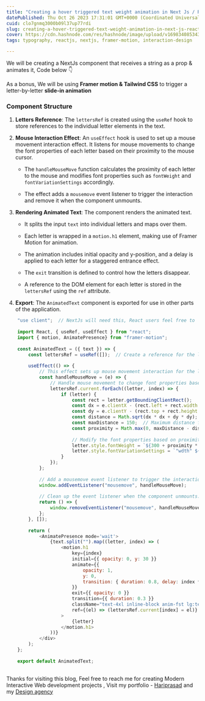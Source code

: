 ```yaml
---
title: "Creating a hover triggered text weight animation in Next Js / React - with source code"
datePublished: Thu Oct 26 2023 17:31:01 GMT+0000 (Coordinated Universal Time)
cuid: clo7gnmq3000b09l37up77rdi
slug: creating-a-hover-triggered-text-weight-animation-in-next-js-react-with-source-code
cover: https://cdn.hashnode.com/res/hashnode/image/upload/v1698340853434/e464b478-c0ad-4dbd-9b19-b2dea019237b.gif
tags: typography, reactjs, nextjs, framer-motion, interaction-design

---
```


We will be creating a NextJs component that receives a string as a prop & animates it, Code below 👇

As a bonus, We will be using **Framer motion & Tailwind CSS** to trigger a letter-by-letter **slide-in animation**

### Component Structure

1. **Letters Reference**: The `lettersRef` is created using the `useRef` hook to store references to the individual letter elements in the text.
    
2. **Mouse Interaction Effect**: An `useEffect` hook is used to set up a mouse movement interaction effect. It listens for mouse movements to change the font properties of each letter based on their proximity to the mouse cursor.
    
    * The `handleMouseMove` function calculates the proximity of each letter to the mouse and modifies font properties such as `fontWeight` and `fontVariationSettings` accordingly.
        
    * The effect adds a `mousemove` event listener to trigger the interaction and remove it when the component unmounts.
        
3. **Rendering Animated Text**: The component renders the animated text.
    
    * It splits the input `text` into individual letters and maps over them.
        
    * Each letter is wrapped in a `motion.h1` element, making use of Framer Motion for animation.
        
    * The animation includes initial opacity and y-position, and a delay is applied to each letter for a staggered entrance effect.
        
    * The `exit` transition is defined to control how the letters disappear.
        
    * A reference to the DOM element for each letter is stored in the `lettersRef` using the `ref` attribute.
        
4. **Export**: The `AnimatedText` component is exported for use in other parts of the application.
    

```javascript
    "use client";  // NextJs will need this, React users feel free to  remove this
    
    import React, { useRef, useEffect } from "react";
    import { motion, AnimatePresence} from "framer-motion";
    
    const AnimatedText = ({ text }) => {
        const lettersRef = useRef([]);  // Create a reference for the letters
    
        useEffect(() => {
            // This effect sets up mouse movement interaction for the letters.
            const handleMouseMove = (e) => {
                // Handle mouse movement to change font properties based on proximity to the mouse.
                lettersRef.current.forEach((letter, index) => {
                    if (letter) {
                        const rect = letter.getBoundingClientRect();
                        const dx = e.clientX - (rect.left + rect.width / 2);
                        const dy = e.clientY - (rect.top + rect.height / 2);
                        const distance = Math.sqrt(dx * dx + dy * dy);
                        const maxDistance = 150;  // Maximum distance for interaction (feel free adjust this).
                        const proximity = Math.max(0, maxDistance - distance) / maxDistance;
                        
                        // Modify the font properties based on proximity to the mouse.
                        letter.style.fontWeight = `${300 + proximity * 1000}`;
                        letter.style.fontVariationSettings = `"wdth" ${20 * proximity + 100}`;
                    }
                });
            };
    
            // Add a mousemove event listener to trigger the interaction.
            window.addEventListener("mousemove", handleMouseMove);
    
            // Clean up the event listener when the component unmounts.
            return () => {
                window.removeEventListener("mousemove", handleMouseMove);
            };
        }, []);
    
        return (
            <AnimatePresence mode='wait'>
                {text.split("").map((letter, index) => (
                    <motion.h1
                        key={index}
                        initial={{ opacity: 0, y: 30 }}
                        animate={{
                            opacity: 1,
                            y: 0,
                            transition: { duration: 0.8, delay: index * 0.1 },
                        }}
                        exit={{ opacity: 0 }}
                        transition={{ duration: 0.3 }}
                        className="text-4xl inline-block anim-fst lg:text-8xl whitespace-nowrap"
                        ref={(el) => (lettersRef.current[index] = el)}
                    >
                        {letter} 
                    </motion.h1>
                ))}
            </div>
        );
    };
    
    export default AnimatedText;
 
```

Thanks for visiting this blog, Feel free to reach me for creating Modern Interactive Web development projects , Visit my portfolio - [Hariprasad](https://hariprasd.me) and my [Design agency](https://devignx.tech)